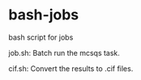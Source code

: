 # bash-jobs
bash script for jobs

job.sh: Batch run the mcsqs task.


cif.sh: Convert the results to .cif files.

